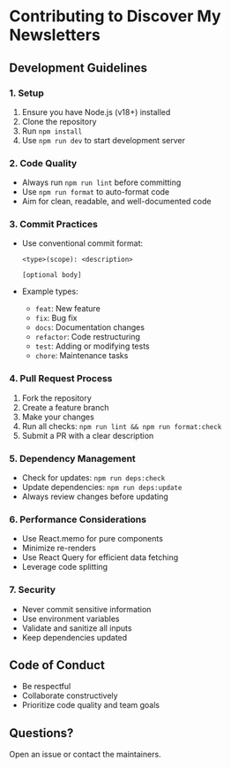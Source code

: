 # Contributing to Discover My Newsletters

## Development Guidelines

### 1. Setup

1. Ensure you have Node.js (v18+) installed
2. Clone the repository
3. Run `npm install`
4. Use `npm run dev` to start development server

### 2. Code Quality

- Always run `npm run lint` before committing
- Use `npm run format` to auto-format code
- Aim for clean, readable, and well-documented code

### 3. Commit Practices

- Use conventional commit format:

  ```
  <type>(scope): <description>

  [optional body]
  ```

- Example types:
  - `feat`: New feature
  - `fix`: Bug fix
  - `docs`: Documentation changes
  - `refactor`: Code restructuring
  - `test`: Adding or modifying tests
  - `chore`: Maintenance tasks

### 4. Pull Request Process

1. Fork the repository
2. Create a feature branch
3. Make your changes
4. Run all checks: `npm run lint && npm run format:check`
5. Submit a PR with a clear description

### 5. Dependency Management

- Check for updates: `npm run deps:check`
- Update dependencies: `npm run deps:update`
- Always review changes before updating

### 6. Performance Considerations

- Use React.memo for pure components
- Minimize re-renders
- Use React Query for efficient data fetching
- Leverage code splitting

### 7. Security

- Never commit sensitive information
- Use environment variables
- Validate and sanitize all inputs
- Keep dependencies updated

## Code of Conduct

- Be respectful
- Collaborate constructively
- Prioritize code quality and team goals

## Questions?

Open an issue or contact the maintainers.
